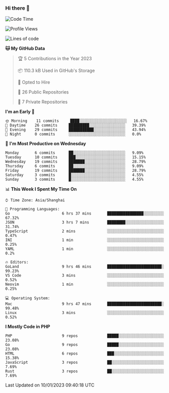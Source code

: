 ### Hi there 👋

<!--START_SECTION:waka-->
![Code Time](http://img.shields.io/badge/Code%20Time-3%2C892%20hrs%2015%20mins-blue)

![Profile Views](http://img.shields.io/badge/Profile%20Views-5-blue)

![Lines of code](https://img.shields.io/badge/From%20Hello%20World%20I%27ve%20Written-217%20Thousand%20lines%20of%20code-blue)

**🐱 My GitHub Data** 

> 🏆 5 Contributions in the Year 2023
 > 
> 📦 110.3 kB Used in GitHub's Storage 
 > 
> 💼 Opted to Hire
 > 
> 📜 26 Public Repositories 
 > 
> 🔑 7 Private Repositories  
 > 
**I'm an Early 🐤** 

```text
🌞 Morning    11 commits     ████░░░░░░░░░░░░░░░░░░░░░   16.67% 
🌆 Daytime    26 commits     █████████░░░░░░░░░░░░░░░░   39.39% 
🌃 Evening    29 commits     ███████████░░░░░░░░░░░░░░   43.94% 
🌙 Night      0 commits      ░░░░░░░░░░░░░░░░░░░░░░░░░   0.0%

```
📅 **I'm Most Productive on Wednesday** 

```text
Monday       6 commits      ██░░░░░░░░░░░░░░░░░░░░░░░   9.09% 
Tuesday      10 commits     ███░░░░░░░░░░░░░░░░░░░░░░   15.15% 
Wednesday    19 commits     ███████░░░░░░░░░░░░░░░░░░   28.79% 
Thursday     6 commits      ██░░░░░░░░░░░░░░░░░░░░░░░   9.09% 
Friday       19 commits     ███████░░░░░░░░░░░░░░░░░░   28.79% 
Saturday     3 commits      █░░░░░░░░░░░░░░░░░░░░░░░░   4.55% 
Sunday       3 commits      █░░░░░░░░░░░░░░░░░░░░░░░░   4.55%

```


📊 **This Week I Spent My Time On** 

```text
⌚︎ Time Zone: Asia/Shanghai

💬 Programming Languages: 
Go                       6 hrs 37 mins       ████████████████░░░░░░░░░   67.32% 
JSON                     3 hrs 7 mins        ████████░░░░░░░░░░░░░░░░░   31.74% 
TypeScript               2 mins              ░░░░░░░░░░░░░░░░░░░░░░░░░   0.47% 
INI                      1 min               ░░░░░░░░░░░░░░░░░░░░░░░░░   0.25% 
YAML                     1 min               ░░░░░░░░░░░░░░░░░░░░░░░░░   0.2%

🔥 Editors: 
GoLand                   9 hrs 46 mins       ████████████████████████░   99.23% 
VS Code                  3 mins              ░░░░░░░░░░░░░░░░░░░░░░░░░   0.52% 
Neovim                   1 min               ░░░░░░░░░░░░░░░░░░░░░░░░░   0.25%

💻 Operating System: 
Mac                      9 hrs 47 mins       ████████████████████████░   99.48% 
Linux                    3 mins              ░░░░░░░░░░░░░░░░░░░░░░░░░   0.52%

```

**I Mostly Code in PHP** 

```text
PHP                      9 repos             █████░░░░░░░░░░░░░░░░░░░░   23.08% 
Go                       9 repos             █████░░░░░░░░░░░░░░░░░░░░   23.08% 
HTML                     6 repos             ███░░░░░░░░░░░░░░░░░░░░░░   15.38% 
JavaScript               3 repos             ██░░░░░░░░░░░░░░░░░░░░░░░   7.69% 
Rust                     3 repos             ██░░░░░░░░░░░░░░░░░░░░░░░   7.69%

```



 Last Updated on 10/01/2023 09:40:18 UTC
<!--END_SECTION:waka-->
